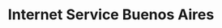 ---
title: "Internet Service Buenos Aires"
url: /la-merced-de-buenos-aires/internet-service-buenos-aires/
shop: Handy
---